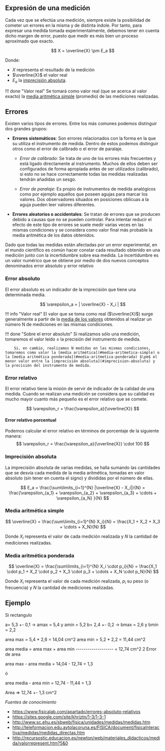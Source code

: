 ## Expresión de una medición
Cada vez que se efectúa una medición, siempre existe la posibilidad de cometer un errores en la misma y de distinta índole. Por tanto, para expresar una medida tomada experimentalmente, debemos tener en cuenta dicho margen de error, puesto que medir es más bien un proceso aproximado que exacto. 

$$
X = \overline{X} \pm E_a
$$

Donde:

* $X$ representa el resultado de la medición
* $\overline{X}$ el valor real
* $E_a$ la [imprecisión absoluta](#imprecision-absoluta).  

!!! done "Valor real"
		Se tomará como valor real (que se acerca al valor exacto) la [media aritmética simple](#media-aritmetica-simple) (promedio) de las mediciones realizadas.  

## Errores
Existen varios tipos de errores. Entre los más comunes podemos distinguir dos grandes grupos:

* **Errores sistemáticos**: Son errores relacionados con la forma en la que su utiliza el instrumento de medida. Dentro de estos podemos distinguir otros como el error de calibrado o el error de paralaje.

	* _Error de calibrado_: Se trata de uno de los errores más frecuentes y está ligado directamente al instrumento. Muchos de ellos deben ser configurados de forma apropiada antes de ser utilizados (calibrado), si esto no se hace correctamente todas las medidas realizadas tendrán añadidas un sesgo.

	* _Error de paralaje_: Es propio de instrumentos de medida analógicos como por ejemplo aquellos que poseen agujas para marcar los valores. Dos observadores situados en posiciones oblicuas a la aguja pueden leer valores diferentes.

* **Errores aleatorios o accidentales**: Se tratan de errores que se producen debido a causas que no se pueden controlar. Para intentar reducir el efecto de este tipo de errores se suele medir varias veces en las mismas condiciones y se considera como valor final más probable la media aritmética de los datos obtenidos.

Dado que todas las medidas están afectadas por un error experimental, en el mundo científico es común hacer constar cada resultado obtenido en una medición junto con la incertidumbre sobre esa medida. La incertidumbre es un valor numérico que se obtiene por medio de dos nuevos conceptos denominados error absoluto y error relativo

### Error absoluto 
El error absoluto es un indicador de la imprecisión que tiene una determinada media. 

$$
\varepsilon_a = | \overline{X} -  X_i |
$$

!!! info "Valor real"
		El valor que se toma como real ($\overline{X}$) surge generalmente a partir de la [media de los valores](#media-aritmetica-simple) obtenidos al realizar un número N de mediciones en las mismas condiciones.


!!! done "Sobre el error absoluto"
		Si realizamos sólo una medición, tomaremos el valor leído $\pm$ la precisión del instrumento de medida.

		Si, en cambio, realizamos N medidas en las mismas condiciones, tomaremos como valor la [media aritmética](#media-aritmetica-simple) o la [media aritmética ponderada](#media-aritmetica-ponderada) $\pm$ el menor valor entre la [imprecisión absoluta](#imprecision-absoluta) y la precisión del instrumento de medida.

### Error relativo
El error relativo tiene la misión de servir de indicador de la calidad de una medida. Cuando se realizan una medición se considera que su calidad es mucho mayor cuanto más pequeño es el error relativo que se comete.

$$
\varepsilon_r = \frac{\varepsilon_a}{\overline{X}}
$$

#### Error relativo porcentual
Podemos calcular el error relativo en términos de porcentaje de la siguiente manera: 
$$
\varepsilon_r = \frac{\varepsilon_a}{\overline{X}} \cdot 100
$$
		

### Imprecisión absoluta
La imprecisión absoluta de varias medidas, se halla sumando las cantidades que se desvía cada medida de la media aritmética, tomadas en valor absoluto (sin tener en cuenta el signo) y divididas por el número de ellas. 

$$
E_a =  \frac{\sum\limits_{i=1}^{N} |\overline{X} - X_i|}{N} = \frac{\varepsilon_{a_1} + \varepsilon_{a_2} + \varepsilon_{a_3} + \cdots + \varepsilon_{a_N}  }{N}
$$

### Media aritmética simple
$$
\overline{X} = \frac{\sum\limits_{i=1}^{N} X_i}{N} = \frac{X_1 + X_2 + X_3 + \cdots + X_N}{N}
$$

Donde $X_i$ representa el valor de cada medición realizada y $N$ la cantidad de mediciones realizadas. 


### Media aritmética ponderada
$$
\overline{X} = \frac{\sum\limits_{i=1}^{N} X_i \cdot p_i}{N} =  \frac{X_1 \cdot p_1 + X_2 \cdot p_2 + X_3 \cdot p_3 + \cdots + X_N \cdot p_N}{N}
$$


Donde $X_i$ representa el valor de cada medición realizada, $p_i$ su peso (o frecuencia) y $N$ la cantidad de mediciones realizadas. 
 


## Ejemplo

Si rectangulo 

a= 5,3 +- 0,1	-> amax = 5,4 y	amin = 5,2
b= 2,4 +- 0,2	-> bmax = 2,6 y bmin = 2,2

area max = 5,4 * 2,6 = 14,04 cm^2
area min = 5,2 * 2,2 = 11,44 cm^2

area media = area max + area min
	        ------------------- = 12,74 cm^2
		             2
Error de area

area max - area media = 14,04 - 12,74 = 1,3

ó

area media - area min = 12,74 - 11,44 = 1,3

Area => 12,74 +- 1,3 cm^2



_Fuentes de conocimiento_

* https://www.fisicalab.com/apartado/errores-absoluto-relativos
* https://sites.google.com/site/khriztn/1-3/1-3-1
* http://www.sc.ehu.es/sbweb/fisica/unidades/medidas/medidas.htm
* http://teleformacion.edu.aytolacoruna.es/FISICA/document/fisicaInteractiva/medidas/medidas_directas.htm
* http://recursostic.educacion.es/newton/web/materiales_didacticos/medida/valorrepresent.htm?5&0